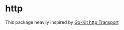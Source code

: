 # http

This package heavily inspired by [Go-Kit http Transport](https://pkg.go.dev/github.com/go-kit/kit/transport/http)
